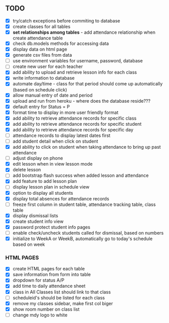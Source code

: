 ## TODO

- [x] try/catch exceptions before commiting to database
- [x] create classes for all tables
- [x] **set relationships among tables** - add attendance relationship when create attendance table
- [x] check db.models methods for accessing data
- [x] display data on html page
- [x] generate csv files from data
- [ ] use environment variables for username, password, database
- [ ] create new user for each teacher
- [x] add ability to upload and retrieve lesson info for each class
- [x] write information to database
- [x] automate day/time - class for that period should come up automatically (based on schedule click)
- [x] allow manual entry of date and period
- [x] upload and run from heroku - where does the database reside???
- [x] default entry for Status = P
- [x] format time to display in more user friendly format
- [x] add ability to retrieve attendance records for specific class
- [x] add ability to retrieve attendance records for specific student
- [x] add ability to retrieve attendance records for specific day
- [ ] attendance records to display latest dates first
- [ ] add student detail when click on student
- [x] add ability to click on student when taking attendance to bring up past attendance
- [ ] adjust display on phone
- [x] edit lesson when in view lesson mode
- [x] delete lesson
- [ ] add bootstrap flash success when added lesson and attendance
- [x] add feature to add lesson plan
- [ ] display lesson plan in schedule view
- [x] option to display all students
- [x] display total absences for attendance records
- [ ] freeze first column in student table, attendance tracking table, class table
- [x] display dismissal lists
- [x] create student info view
- [x] password protect student info pages
- [ ] enable check/uncheck students called for dismissal, based on numbers
- [x] initialize to WeekA or WeekB, automatically go to today's schedule based on week

### HTML PAGES

- [x] create HTML pages for each table
- [x] save information from form into table
- [x] dropdown for status A/P
- [x] add time to daily attendance sheet
- [x] class in All Classes list should link to that class
- [ ] scheduleid's should be listed for each class
- [x] remove my classes sidebar, make first col biger
- [x] show room number on class list
- [ ] change mdy logo to white
